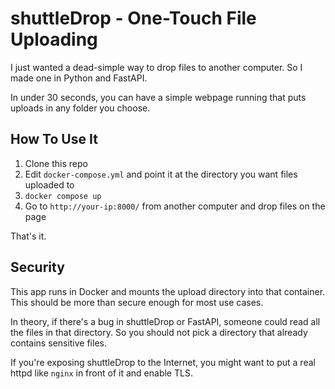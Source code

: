 # shuttleDrop - One-Touch File Uploading

I just wanted a dead-simple way to drop files to another computer. 
So I made one in Python and FastAPI. 

In under 30 seconds, you can have a simple webpage running that puts uploads in any folder you choose.

## How To Use It
1. Clone this repo
2. Edit `docker-compose.yml` and point it at the directory you want files uploaded to
3. `docker compose up`
4. Go to `http://your-ip:8000/` from another computer and drop files on the page

That's it. 

## Security 

This app runs in Docker and mounts the upload directory into that container.
This should be more than secure enough for most use cases. 

In theory, if there's a bug in shuttleDrop or FastAPI, someone could read all the files in that directory. 
So you should not pick a directory that already contains sensitive files.

If you're exposing shuttleDrop to the Internet, you might want to put a real httpd like `nginx` in front of it and enable TLS.